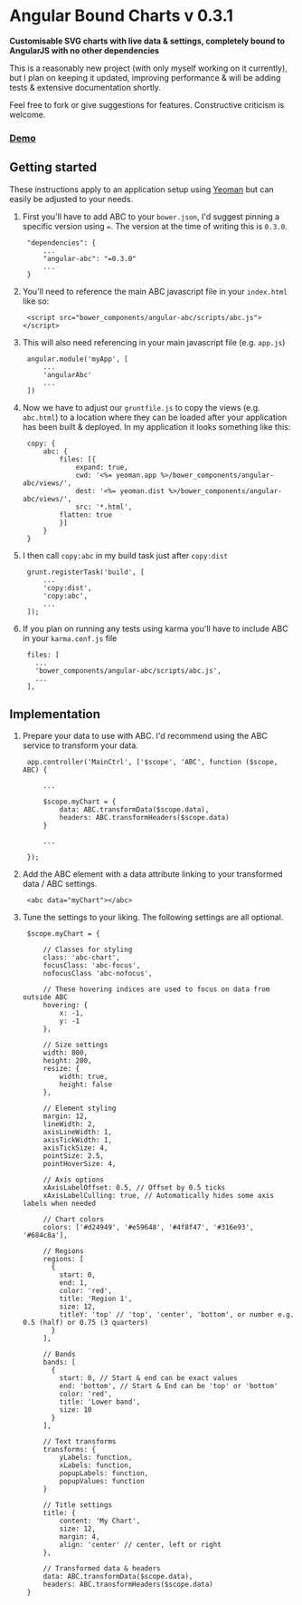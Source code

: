 # Angular Bound Charts v 0.3.1

__Customisable SVG charts with live data & settings, completely bound to AngularJS with no other dependencies__

This is a reasonably new project (with only myself working on it currently), but I plan on keeping it updated, improving performance & will be adding tests & extensive documentation shortly.

Feel free to fork or give suggestions for features. Constructive criticism is welcome.

### [Demo](http://jakesidsmith.github.io/abc/)

## Getting started

These instructions apply to an application setup using [Yeoman](http://yeoman.io/) but can easily be adjusted to your needs.

1. First you'll have to add ABC to your `bower.json`, I'd suggest pinning a specific version using `=`.
The version at the time of writing this is `0.3.0`.

        "dependencies": {
            ...
            "angular-abc": "=0.3.0"
            ...
        }

2. You'll need to reference the main ABC javascript file in your `index.html` like so:

        <script src="bower_components/angular-abc/scripts/abc.js"></script>

3. This will also need referencing in your main javascript file (e.g. `app.js`)

        angular.module('myApp', [
            ...
            'angularAbc'
            ...
        ])

4. Now we have to adjust our `gruntfile.js` to copy the views (e.g. `abc.html`) to a location where they can be loaded after your application has been built & deployed. In my application it looks something like this:

        copy: {
            abc: {
                files: [{
                    expand: true,
                    cwd: '<%= yeoman.app %>/bower_components/angular-abc/views/',
                    dest: '<%= yeoman.dist %>/bower_components/angular-abc/views/',
                    src: '*.html',
                flatten: true
                }]
            }
        }

5. I then call `copy:abc` in my build task just after `copy:dist`

        grunt.registerTask('build', [
            ...
            'copy:dist',
            'copy:abc',
            ...
        ]);

6. If you plan on running any tests using karma you'll have to include ABC in your `karma.conf.js` file

        files: [
          ...
          'bower_components/angular-abc/scripts/abc.js',
          ...
        ],

## Implementation

1. Prepare your data to use with ABC. I'd recommend using the ABC service to transform your data.

        app.controller('MainCtrl', ['$scope', 'ABC', function ($scope, ABC) {

            ...

            $scope.myChart = {
                data: ABC.transformData($scope.data),
                headers: ABC.transformHeaders($scope.data)
            }

            ...

        });


2. Add the ABC element with a data attribute linking to your transformed data / ABC settings.

        <abc data="myChart"></abc>

3. Tune the settings to your liking. The following settings are all optional.

        $scope.myChart = {

            // Classes for styling
            class: 'abc-chart',
            focusClass: 'abc-focus',
            nofocusClass 'abc-nofocus',

            // These hovering indices are used to focus on data from outside ABC
            hovering: {
                x: -1,
                y: -1
            },

            // Size settings
            width: 800,
            height: 200,
            resize: {
                width: true,
                height: false
            },

            // Element styling
            margin: 12,
            lineWidth: 2,
            axisLineWidth: 1,
            axisTickWidth: 1,
            axisTickSize: 4,
            pointSize: 2.5,
            pointHoverSize: 4,

            // Axis options
            xAxisLabelOffset: 0.5, // Offset by 0.5 ticks
            xAxisLabelCulling: true, // Automatically hides some axis labels when needed

            // Chart colors
            colors: ['#d24949', '#e59648', '#4f8f47', '#316e93', '#684c8a'],

            // Regions
            regions: [
              {
                start: 0,
                end: 1,
                color: 'red',
                title: 'Region 1',
                size: 12,
                titleY: 'top' // 'top', 'center', 'bottom', or number e.g. 0.5 (half) or 0.75 (3 quarters)
              }
            ],

            // Bands
            bands: [
              {
                start: 0, // Start & end can be exact values
                end: 'bottom', // Start & End can be 'top' or 'bottom'
                color: 'red',
                title: 'Lower band',
                size: 10
              }
            ],

            // Text transforms
            transforms: {
                yLabels: function,
                xLabels: function,
                popupLabels: function,
                popupValues: function
            }

            // Title settings
            title: {
                content: 'My Chart',
                size: 12,
                margin: 4,
                align: 'center' // center, left or right
            },

            // Transformed data & headers
            data: ABC.transformData($scope.data),
            headers: ABC.transformHeaders($scope.data)
        }
